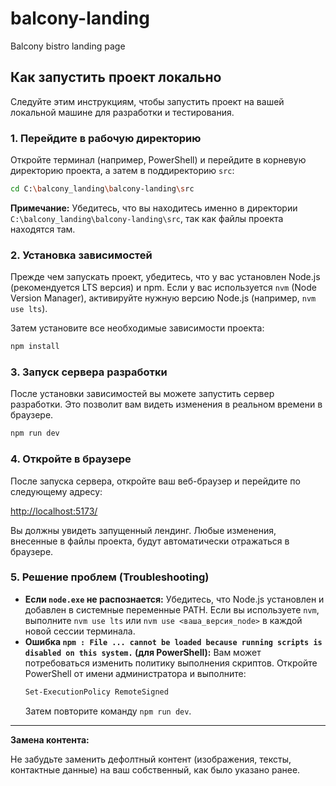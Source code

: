 # balcony-landing
Balcony bistro landing page

## Как запустить проект локально

Следуйте этим инструкциям, чтобы запустить проект на вашей локальной машине для разработки и тестирования.

### 1. Перейдите в рабочую директорию

Откройте терминал (например, PowerShell) и перейдите в корневую директорию проекта, а затем в поддиректорию `src`:

```bash
cd C:\balcony_landing\balcony-landing\src
```
**Примечание:** Убедитесь, что вы находитесь именно в директории `C:\balcony_landing\balcony-landing\src`, так как файлы проекта находятся там.

### 2. Установка зависимостей

Прежде чем запускать проект, убедитесь, что у вас установлен Node.js (рекомендуется LTS версия) и npm. Если у вас используется `nvm` (Node Version Manager), активируйте нужную версию Node.js (например, `nvm use lts`).

Затем установите все необходимые зависимости проекта:

```bash
npm install
```

### 3. Запуск сервера разработки

После установки зависимостей вы можете запустить сервер разработки. Это позволит вам видеть изменения в реальном времени в браузере.

```bash
npm run dev
```

### 4. Откройте в браузере

После запуска сервера, откройте ваш веб-браузер и перейдите по следующему адресу:

[http://localhost:5173/](http://localhost:5173/)

Вы должны увидеть запущенный лендинг. Любые изменения, внесенные в файлы проекта, будут автоматически отражаться в браузере.

### 5. Решение проблем (Troubleshooting)

*   **Если `node.exe` не распознается:** Убедитесь, что Node.js установлен и добавлен в системные переменные PATH. Если вы используете `nvm`, выполните `nvm use lts` или `nvm use <ваша_версия_node>` в каждой новой сессии терминала.
*   **Ошибка `npm : File ... cannot be loaded because running scripts is disabled on this system.` (для PowerShell):** Вам может потребоваться изменить политику выполнения скриптов. Откройте PowerShell от имени администратора и выполните:
    ```bash
    Set-ExecutionPolicy RemoteSigned
    ```
    Затем повторите команду `npm run dev`.

---

**Замена контента:**

Не забудьте заменить дефолтный контент (изображения, тексты, контактные данные) на ваш собственный, как было указано ранее.